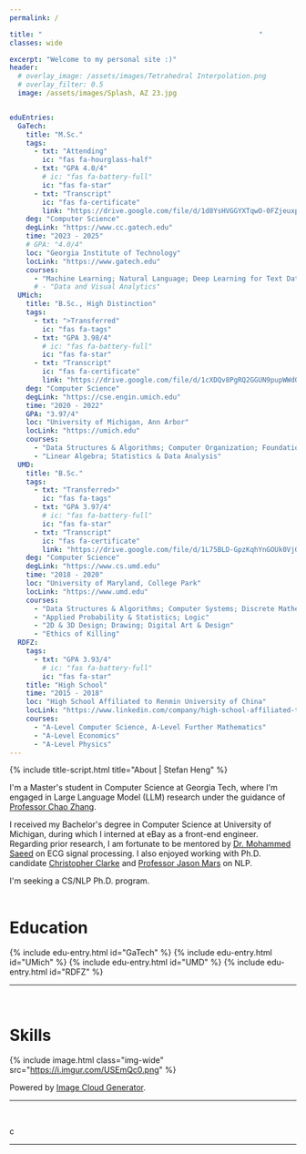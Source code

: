 ```yaml
---
permalink: /

title: "　　　　　　　　　　　　　　　　　　　　　　　　　　　　　　　　"
classes: wide

excerpt: "Welcome to my personal site :)"
header:
  # overlay_image: /assets/images/Tetrahedral Interpolation.png
  # overlay_filter: 0.5
  image: /assets/images/Splash, AZ 23.jpg


eduEntries:
  GaTech:
    title: "M.Sc."
    tags:
      - txt: "Attending"
        ic: "fas fa-hourglass-half"
      - txt: "GPA 4.0/4"
        # ic: "fas fa-battery-full"
        ic: "fas fa-star"
      - txt: "Transcript"
        ic: "fas fa-certificate"
        link: "https://drive.google.com/file/d/1d8YsHVGGYXTqwO-0FZjeuxpByIEFsraX/view?usp=sharing"
    deg: "Computer Science"
    degLink: "https://www.cc.gatech.edu"
    time: "2023 - 2025"
    # GPA: "4.0/4"
    loc: "Georgia Institute of Technology"
    locLink: "https://www.gatech.edu"
    courses:
      - "Machine Learning; Natural Language; Deep Learning for Text Data; Large Language Models; Game Artificial Intelligence"
      # - "Data and Visual Analytics"
  UMich:
    title: "B.Sc., High Distinction"
    tags:
      - txt: ">Transferred"
        ic: "fas fa-tags"
      - txt: "GPA 3.98/4"
        # ic: "fas fa-battery-full"
        ic: "fas fa-star"
      - txt: "Transcript"
        ic: "fas fa-certificate"
        link: "https://drive.google.com/file/d/1cXDQv8PgRQ2GGUN9pupWWdQcZ0xIVtvi/view?usp=sharing"
    deg: "Computer Science"
    degLink: "https://cse.engin.umich.edu"
    time: "2020 - 2022"
    GPA: "3.97/4"
    loc: "University of Michigan, Ann Arbor"
    locLink: "https://umich.edu"
    courses:
      - "Data Structures & Algorithms; Computer Organization; Foundation of Computer Science; Machine Learning; Artificial Intelligence; Conversational AI; Natural Language Processing; Deep Learning for Computer Vision"
      - "Linear Algebra; Statistics & Data Analysis"
  UMD:
    title: "B.Sc."
    tags:
      - txt: "Transferred>"
        ic: "fas fa-tags"
      - txt: "GPA 3.97/4"
        # ic: "fas fa-battery-full"
        ic: "fas fa-star"
      - txt: "Transcript"
        ic: "fas fa-certificate"
        link: "https://drive.google.com/file/d/1L75BLD-GpzKqhYnGOUk0VjGjNUoivliI/view?usp=sharing"
    deg: "Computer Science"
    degLink: "https://www.cs.umd.edu"
    time: "2018 - 2020"
    loc: "University of Maryland, College Park"
    locLink: "https://www.umd.edu"
    courses:
      - "Data Structures & Algorithms; Computer Systems; Discrete Mathematics; Programming Languages; Algorithms"
      - "Applied Probability & Statistics; Logic"
      - "2D & 3D Design; Drawing; Digital Art & Design"
      - "Ethics of Killing"
  RDFZ:
    tags:
      - txt: "GPA 3.93/4"
        # ic: "fas fa-battery-full"
        ic: "fas fa-star"
    title: "High School"
    time: "2015 - 2018"
    loc: "High School Affiliated to Renmin University of China"
    locLink: "https://www.linkedin.com/company/high-school-affiliated-to-renmin-university-of-china-rdfz-icc/"
    courses:
      - "A-Level Computer Science, A-Level Further Mathematics"
      - "A-Level Economics"
      - "A-Level Physics"
---
```

{% include title-script.html title="About | Stefan Heng" %}


I'm a Master's student in Computer Science at Georgia Tech, where I'm engaged in Large Language Model (LLM) research under the guidance of [Professor Chao Zhang](http://chaozhang.org).

I received my Bachelor's degree in Computer Science at University of Michigan, during which I interned at eBay as a front-end engineer.
Regarding prior research, I am fortunate to be mentored by [Dr. Mohammed Saeed](https://mcircc.umich.edu/members/mohammed-saeed-md-phd) on ECG signal processing.
I also enjoyed working with Ph.D. candidate [Christopher Clarke](https://csclarke.com) and [Professor Jason Mars](https://www.jasonmars.org) on NLP.

I'm seeking a CS/NLP Ph.D. program.
<br>
<br>





# Education

{% include edu-entry.html id="GaTech" %}
{% include edu-entry.html id="UMich" %}
{% include edu-entry.html id="UMD" %}
{% include edu-entry.html id="RDFZ" %}

<hr>
<br>





# Skills

{% include image.html class="img-wide" src="https://i.imgur.com/USEmQc0.png" %}

Powered by [Image Cloud Generator](https://github.com/StefanHeng/Image-Cloud-Generator).

<hr>
<br>

 c



<a href="/StefanHeng">
  <i class="fas fa-feather-alt"></i>
</a>

<hr>
<br>
